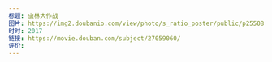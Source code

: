 ```yaml
---
标题: 虫林大作战
图片: https://img2.doubanio.com/view/photo/s_ratio_poster/public/p2550873121.webp
时时: 2017
链接: https://movie.douban.com/subject/27059060/
评价:
---
```


